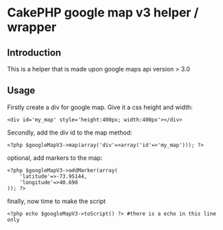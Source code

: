 CakePHP google map v3 helper / wrapper
======================================


Introduction
------------
This is a helper that is made upon google maps api version > 3.0


Usage
------------
Firstly create a div for google map. Give it a css height and width:
	
	<div id='my_map' style='height:400px; width:400px'></div>
	

Secondly, add the div id to the map method:

	<?php $googleMapV3->map(array('div'=>array('id'=>'my_map'))); ?>
	
	
optional, add markers to the map:

	<?php $googleMapV3->addMarker(array(
		'latitude'=>-73.95144,
		'longitude'=>40.698
	)); ?>

finally, now time to make the script

	<?php echo $googleMapV3->toScript() ?> #there is a echo in this line only